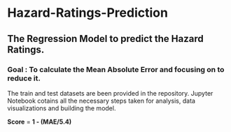 # Hazard-Ratings-Prediction

## The Regression Model to predict the Hazard Ratings.

### Goal : To calculate the Mean Absolute Error and focusing on to reduce it.

The train and test datasets are been provided in the repository. Jupyter Notebook cotains all the necessary steps taken for analysis, data visualizations and building the model.

**Score** = **1 - (MAE/5.4)**
